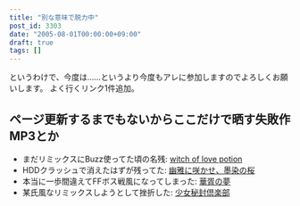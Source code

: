 ```yaml
---
title: "別な意味で脱力中"
post_id: 3303
date: "2005-08-01T00:00:00+09:00"
draft: true
tags: []
---
```



というわけで、今度は……というより今度もアレに参加しますのでよろしくお願いします。 よく行くリンク1件追加。
## ページ更新するまでもないからここだけで晒す失敗作MP3とか


  * まだリミックスにBuzz使ってた頃の名残: [witch of love potion](https://danmaq.com/filez/music/outtake/lp.mp3)
  * HDDクラッシュで消えたはずが残ってた: [幽雅に咲かせ、墨染の桜](https://danmaq.com/filez/music/outtake/pcb.mp3)
  * 本当に一歩間違えてFFボス戦風になってしまった: [華胥の夢](https://danmaq.com/filez/music/outtake/k2.mp3)
  * 某氏風なリミックスしようとして挫折した: [少女秘封倶楽部](https://danmaq.com/filez/music/outtake/c.mp3)

